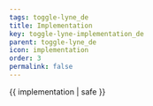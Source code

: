 ```yaml
---
tags: toggle-lyne_de
title: Implementation
key: toggle-lyne-implementation_de
parent: toggle-lyne_de
icon: implementation
order: 3
permalink: false  
---
```

 {{ implementation | safe }}


